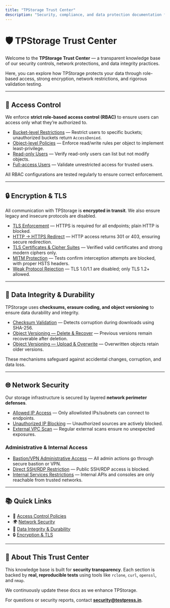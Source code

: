 ```yaml
---
title: "TPStorage Trust Center"
description: "Security, compliance, and data protection documentation for TPStorage."
---
```

# 🛡️ TPStorage Trust Center

Welcome to the **TPStorage Trust Center** — a transparent knowledge base of our security controls, network protections, and data integrity practices. 

Here, you can explore how TPStorage protects your data through role-based access, strong encryption, network restrictions, and rigorous validation testing.


---

## 🔐 Access Control

We enforce **strict role-based access control (RBAC)** to ensure users can access only what they’re authorized to.

* [Bucket-level Restrictions](/trustcenter/docs/auth-rbac-bucket-restriction) — Restrict users to specific buckets; unauthorized buckets return `AccessDenied`.
* [Object-level Policies](/trustcenter/docs/auth-rbac-object-restriction) — Enforce read/write rules per object to implement least-privilege.
* [Read-only Users](/trustcenter/docs/auth-rbac-readonly-user) — Verify read-only users can list but not modify objects.
* [Full-access Users](/trustcenter/docs/auth-rbac-full-access-user) — Validate unrestricted access for trusted users.

All RBAC configurations are tested regularly to ensure correct enforcement.


---

## 🔒 Encryption & TLS

All communication with TPStorage is **encrypted in transit**. We also ensure legacy and insecure protocols are disabled.

* [TLS Enforcement](/trustcenter/docs/enc-tls-data-in-transit) — HTTPS is required for all endpoints; plain HTTP is blocked.
* [HTTP → HTTPS Redirect](/trustcenter/docs/redirect-to-https) — HTTP access returns 301 or 403, ensuring secure redirection.
* [TLS Certificates & Cipher Suites](/trustcenter/docs/tls-cert-ciphers) — Verified valid certificates and strong modern ciphers only.
* [MITM Protection](/trustcenter/docs/tls-mitm) — Tests confirm interception attempts are blocked, with proper HSTS headers.
* [Weak Protocol Rejection](/trustcenter/docs/weak-protocols) — TLS 1.0/1.1 are disabled; only TLS 1.2+ allowed.


---

## 🧮 Data Integrity & Durability

TPStorage uses **checksums, erasure coding, and object versioning** to ensure data durability and integrity.

* [Checksum Validation](/trustcenter/docs/erasure-coding-checksum-validation) — Detects corruption during downloads using SHA-256.
* [Object Versioning — Delete & Recover](/trustcenter/docs/rd-vr-delete-recover) — Previous versions remain recoverable after deletion.
* [Object Versioning — Upload & Overwrite](/trustcenter/docs/rd-vr-upload-overwrite) — Overwritten objects retain older versions.

These mechanisms safeguard against accidental changes, corruption, and data loss.


---

## 🌐 Network Security

Our storage infrastructure is secured by layered **network perimeter defenses**.

* [Allowed IP Access](/trustcenter/docs/pne-allowed-ips) — Only allowlisted IPs/subnets can connect to endpoints.
* [Unauthorized IP Blocking](/trustcenter/docs/pne-unauthorized-ip) — Unauthorized sources are actively blocked.
* [External VPC Scan](/trustcenter/docs/pne-outside-vpc) — Regular external scans ensure no unexpected exposures.

### Administrative & Internal Access

* [Bastion/VPN Administrative Access](/trustcenter/docs/seg-admin-access-bastion-vpn) — All admin actions go through secure bastion or VPN.
* [Direct SSH/RDP Restriction](/trustcenter/docs/seg-direct-ssh-rdp-blocked) — Public SSH/RDP access is blocked.
* [Internal Services Restrictions](/trustcenter/docs/seg-internal-services-restriction) — Internal APIs and consoles are only reachable from trusted networks.


---

## 📚 Quick Links

* 🔐 [Access Control Policies](/trustcenter/docs/auth-rbac-bucket-restriction)
* 🌍 [Network Security](/trustcenter/docs/pne-allowed-ips)
* 🧮 [Data Integrity & Durability](/trustcenter/docs/erasure-coding-checksum-validation)
* 🔒 [Encryption & TLS](/trustcenter/docs/tls-cert-ciphers)


---

## 📝 About This Trust Center

This knowledge base is built for **security transparency**. Each section is backed by **real, reproducible tests** using tools like `rclone`, `curl`, `openssl`, and `nmap`.

We continuously update these docs as we enhance TPStorage. 

For questions or security reports, contact **[security@testpress.in](mailto:security@testpress.in)**.
